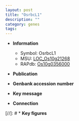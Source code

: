 ```yaml
---
layout: post
title: "OsrbcL1"
description: ""
category: genes
tags: 
---
```


* **Information**  
    + Symbol: OsrbcL1  
    + MSU: [LOC_Os10g21268](http://rice.uga.edu/cgi-bin/ORF_infopage.cgi?orf=LOC_Os10g21268)  
    + RAPdb: [Os10g0356000](http://rapdb.dna.affrc.go.jp/viewer/gbrowse_details/irgsp1?name=Os10g0356000)  

* **Publication**  

* **Genbank accession number**  

* **Key message**  

* **Connection**  

[//]: # * **Key figures**  



